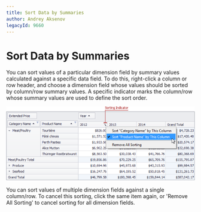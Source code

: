 ```yaml
---
title: Sort Data by Summaries
author: Andrey Aksenov
legacyId: 9660
---
```

# Sort Data by Summaries
You can sort values of a particular dimension field by summary values calculated against a specific data field. To do this, right-click a column or row header, and choose a dimension field whose values should be sorted by column/row summary values. A specific indicator marks the column/row whose summary values are used to define the sort order.

![EU_XtraPivotGrid_SortBySummary](../../../../images/img12046.png)

You can sort values of multiple dimension fields against a single column/row. To cancel this sorting, click the same item again, or 'Remove All Sorting' to cancel sorting for all dimension fields.
